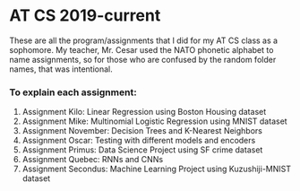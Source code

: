 # AT CS 2019-current

These are all the program/assignments that I did for my AT CS class as a sophomore. 
My teacher, Mr. Cesar used the NATO phonetic alphabet to name assignments, so for those who are confused by the random folder
names, that was intentional. 

### To explain each assignment:
1. Assignment Kilo: Linear Regression using Boston Housing dataset
2. Assignment Mike: Multinomial Logistic Regression using MNIST dataset
3. Assignment November: Decision Trees and K-Nearest Neighbors 
4. Assignment Oscar: Testing with different models and encoders 
5. Assignment Primus: Data Science Project using SF crime dataset
6. Assignment Quebec: RNNs and CNNs 
7. Assignment Secondus: Machine Learning Project using Kuzushiji-MNIST dataset 
